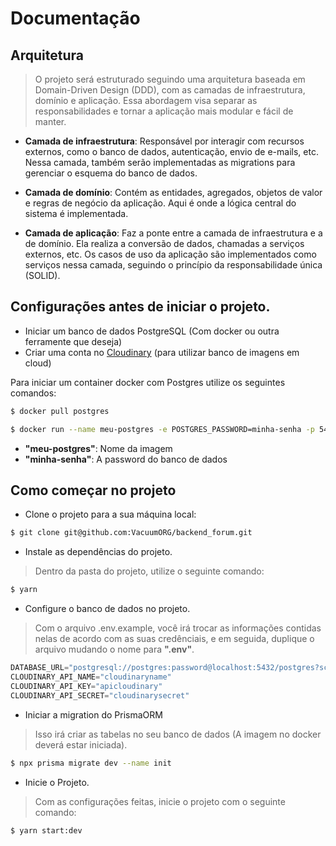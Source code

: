 # Documentação
## Arquitetura
> O projeto será estruturado seguindo uma arquitetura baseada em Domain-Driven Design (DDD), com as camadas de infraestrutura, domínio e aplicação. Essa abordagem visa separar as responsabilidades e tornar a aplicação mais modular e fácil de manter.

- **Camada de infraestrutura**: Responsável por interagir com recursos externos, como o banco de dados, autenticação, envio de e-mails, etc. Nessa camada, também serão implementadas as migrations para gerenciar o esquema do banco de dados.

- **Camada de domínio**: Contém as entidades, agregados, objetos de valor e regras de negócio da aplicação. Aqui é onde a lógica central do sistema é implementada.

- **Camada de aplicação**: Faz a ponte entre a camada de infraestrutura e a de domínio. Ela realiza a conversão de dados, chamadas a serviços externos, etc. Os casos de uso da aplicação são implementados como serviços nessa camada, seguindo o princípio da responsabilidade única (SOLID).

## Configurações antes de iniciar o projeto.
- Iniciar um banco de dados PostgreSQL (Com docker ou outra ferramente que deseja)
- Criar uma conta no [Cloudinary](https://cloudinary.com) (para utilizar banco de imagens em cloud)

Para iniciar um container docker com Postgres utilize os seguintes comandos:
```zsh
$ docker pull postgres
```
```zsh
$ docker run --name meu-postgres -e POSTGRES_PASSWORD=minha-senha -p 5432:5432 -d postgres
```
- **"meu-postgres"**: Nome da imagem
- **"minha-senha"**: A password do banco de dados

## Como começar no projeto

- Clone o projeto para a sua máquina local:
```bash
$ git clone git@github.com:VacuumORG/backend_forum.git
```

- Instale as dependências do projeto.
> Dentro da pasta do projeto, utilize o seguinte comando:
```bash
$ yarn
```

- Configure o banco de dados no projeto.
> Com o arquivo .env.example, você irá trocar as informações contidas nelas de acordo com as suas credênciais, e em seguida, duplique o arquivo mudando o nome para
**".env"**.

```ts
DATABASE_URL="postgresql://postgres:password@localhost:5432/postgres?schema=public" // O usuário "postgres" é o padrão do banco de dados, assim como o banco de dados principal.
CLOUDINARY_API_NAME="cloudinaryname"
CLOUDINARY_API_KEY="apicloudinary"
CLOUDINARY_API_SECRET="cloudinarysecret"

```

- Iniciar a migration do PrismaORM
> Isso irá criar as tabelas no seu banco de dados (A imagem no docker deverá estar iniciada).
```bash
$ npx prisma migrate dev --name init
```

- Inicie o Projeto.
> Com as configurações feitas, inicie o projeto com o seguinte comando:
```bash
$ yarn start:dev
```


